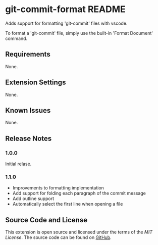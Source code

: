 # git-commit-format README

Adds support for formatting 'git-commit' files with vscode. 

To format a 'git-commit' file, simply use the built-in 'Format Document' command. 

## Requirements

None. 

## Extension Settings

None. 

## Known Issues

None. 

## Release Notes

### 1.0.0

Initial relase. 

### 1.1.0

- Improvements to formatting implementation
- Add support for folding each paragraph of the commit message
- Add outline support
- Automatically select the first line when opening a file

## Source Code and License

This extension is open source and licensed under the terms of the *MIT License*.
The source code can be found on [GitHub](https://github.com/tkw1536/git-commit-format).
